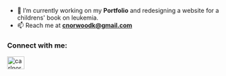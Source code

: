 

- 🔭 I’m currently working on my **Portfolio** and redesigning a website for a childrens' book on leukemia.
- 📫 Reach me at **cnorwoodk@gmail.com**

<h3 align="left">Connect with me:</h3>
<p align="left">
<a href="https://instagram.com/carlnorwoodk" target="blank"><img align="center" src="https://raw.githubusercontent.com/rahuldkjain/github-profile-readme-generator/master/src/images/icons/Social/instagram.svg" alt="carlnorwoodk" height="30" width="40" /></a>
</p>
<br><br><br>
